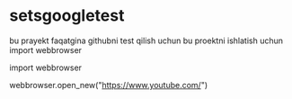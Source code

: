 # setsgoogletest
bu prayekt faqatgina githubni test qilish uchun bu proektni ishlatish uchun import webbrowser

import webbrowser

webbrowser.open_new("https://www.youtube.com/")
